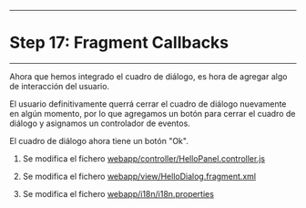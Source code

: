 ********************************
# Step 17: Fragment Callbacks
********************************
Ahora que hemos integrado el cuadro de diálogo, es hora de agregar algo de interacción del usuario.


El usuario definitivamente querrá cerrar el cuadro de diálogo nuevamente en algún momento, 
por lo que agregamos un botón para cerrar el cuadro de diálogo y asignamos un controlador de eventos.


El cuadro de diálogo ahora tiene un botón "Ok".


1. Se modifica el fichero [webapp/controller/HelloPanel.controller.js](webapp/controller/HelloPanel.controller.js)

2. Se modifica el fichero [webapp/view/HelloDialog.fragment.xml](webapp/view/HelloDialog.fragment.xml)

3. Se modifica el fichero [webapp/i18n/i18n.properties](webapp/i18n/i18n.properties)